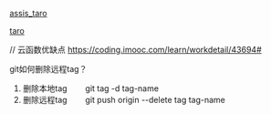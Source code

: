 [assis_taro](https://github.com/xyfll7/assis_taro)

[taro](https://taro.jd.com)

// 云函数优缺点
https://coding.imooc.com/learn/workdetail/43694#


git如何删除远程tag？

1. 删除本地tag
　　git tag -d tag-name
2. 删除远程tag
　　git push origin --delete tag tag-name
